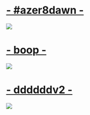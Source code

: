 # [- #azer8dawn -](https://drive.google.com/u/1/uc?id=1_AB__mcaQ8kwtVTEK7SLmosrK7ye5G8e&export=download)
![](https://cdn.discordapp.com/attachments/743412008359166024/794667364368252948/osu_z4VW9VJ39z.png)

# [- boop -](https://drive.google.com/u/1/uc?id=1hkAwmovD_kNEnQyUNYi640eiUxRHTxXc&export=download)
![](https://cdn.discordapp.com/attachments/743412008359166024/794673466431373382/osu_QZC55jBhb9.png)

# [- ddddddv2 -](https://drive.google.com/u/1/uc?id=1qISXWXBjHqDuIAl3hGjlWbzAYJhpgKfL&export=download)
![](https://cdn.discordapp.com/attachments/743412008359166024/794675192764563496/osu_viW3Vhr7P3.png)

